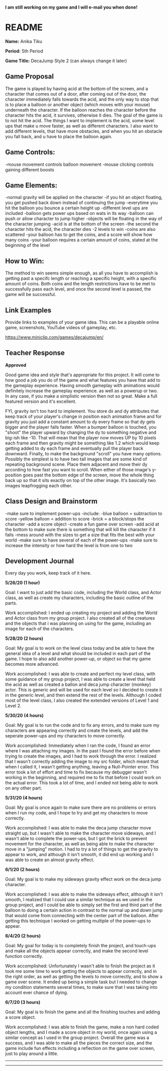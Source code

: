 

**I am still working on my game and I will e-mail you when done!**


# README #

**Name:**	Anika Tiku

**Period:**	5th Period

**Game Title:** DecaJump Style 2 (can always change it later)

## Game Proposal ##

The game is played by having acid at the bottom of the screen, and a character that comes out of a door,
after coming out of the door, the character immediately falls towards the acid, and the only way to stop
that is to place a balloon or another object (which moves with your mouse) underneath the character. If 
the balloon reaches the character before the character hits the acid, it survives, otherwise it dies. The goal
of the game is to not hit the acid. The things I want to implement is the acid, some level ups that make u move
faster, as well as different characters. I also want to add different levels, that have more obstacles, 
and when you hit an obstacle you fall back, and u have to place the balloon again.


## Game Controls: ##

-mouse movement controls balloon movement
-mouse clicking controls gaining different boosts

## Game Elements: ##

-normal gravity will be applied on the character
-if you hit an object floating, you get pushed back down instead of continuing the jump
-everytime you hit the balloon you bounce a certain height up
	-different level ups are included
		-balloon gets power ups based on wats in its way
		-balloon can push or allow character to jump higher 
-objects will be floating in the way of the character jumping
-acid is at the bottom of the screen
	-the second the character hits the acid, the character dies
-2 levels to win
-coins are also scattered
	-your balloon has to get the coins, and a score will show how many coins
	-your balloon requires a certain amount of coins, stated at the beginning of the level


## How to Win: ##

The method to win seems simple enough, as all you have to accomplish is getting past a specifc
length or reaching a specific height, with a specific amount of coins. Both coins and the length
restrictions have to be met to successfully pass each level, and once the second level is passed,
the game will be successful.

## Link Examples ##
Provide links to examples of your game idea.  This can be a playable online game, screenshots, YouTube videos of gameplay, etc.

https://www.miniclip.com/games/decajump/en/

## Teacher Response ##

**Approved**

Good game idea and style that's appropriate for this project.  It will come to how good a job you do of the game and what features
you have that add to the gameplay experience.  Having smooth gameplay with animations would definitely increase the gameplay experience.
as well as a powerup or two. In any case, if you make a simplistic version then not so great.  Make a full featured version and it's excellent.

FYI, gravity isn't too hard to implement.  You store dx and dy attributes that keep track of your player's change in position each animation frame and for gravity you just add a constant amount to dy every frame so that dy gets bigger and the player falls faster.  When a bumper balloon is touched, you "shoot" the player upward by changing the dy to something negative and big-ish like -10.  That will mean that the player now moves UP by 10 pixels each frame and then gravity might be something like 1.2 which would keep getting added to dy each frame and eventually pull the player back downward.  Finally, to make the background "scroll" you have many options.  Possibly the simplest is to have two tall images that are some kind of repeating background scene.  Place them adjacent and move their dy according to how fast you want to scroll.  When either of those image's y-position goes past the bottom edge of the screen, move the whole thing back up so that it sits exactly on top of the other image.  It's basically two images leapfrogging each other.

## Class Design and Brainstorm ##

-make sure to implement power-ups
   -include:
        -blue balloon = subtraction to score
        -yellow balloon = addition to score
	-brick = a block/stops the character
-add a score object
-create a fun game over screen
-add acid at the bottom to make sure there is something that will kill the character if it falls
-mess around with the sizes to get a size that fits the best with your world
-make sure to have several of each of the power-ups
     -make sure to increase the intensity or how hard the level is from one to two

## Development Journal ##

Every day you work, keep track of it here.

**5/26/20 (1 hour)**

Goal:  I want to just add the basic code, including the World class, and Actor class, as well as create my characters, including the basic outline of the parts.

Work accomplished:  I ended up creating my project and adding the World and Actor class from my group project. I also created all of the creatures and the objects that i was planning on using for the game, including an image for each of the characters.

**5/28/20 (2 hours)**

Goal:  My goal is to work on the level class today and be able to have the general idea of a level and what should be included in each part of the game. I hope to also add another power-up, or object so that my game becomes more advanced.

Work accomplished:  I was able to create and perfect my level class, with some guidance of my group project, I was able to create a level that held the acid as well as created a ballon and deca jump character (monkey) actor. This is generic and will be used for each level so I decided to create it in the generic level, and then extend the rest of the levels. Although I coded most of the level class, I also created the extended versions of Level 1 and Level 2.

**5/30/20 (4 hours)**

Goal: My goal is to run the code and to fix any errors, and to make sure my characters are appearing correctly and create the levels, and add the seperate power-ups and my characters to move correctly.

Work accomplished: Immediately when I ran the code, I found an error where I was attaching my images. In the past I found the error before when trying to create the images, and I had to work through the error. I realized that I wasn't correctly adding the image to my src folder, which meant that when I called it, I wasn't getting anything, leaving a Null-Pointer error. This error took a lot of effort and time to fix because my debugger wasn't working in the beginning, and required me to fix that before I could work on the actual error. This took a lot of time, and I ended not being able to work on any other part.

**5/31/20 (4 hours)**

Goal: My goal is once again to make sure there are no problems or errors when I run my code, and I hope to try and get my characters to move correctly.

Work accomplished: I was able to make the deca jump character move straight up, but I wasn't able to make the character move sideways, and I wasn't able to complete the power-ups, but I got the brick to prevent movement for the character, as well as being able to make the character move in a "jumping" motion. I had to try a lot of things to get the gravity to appear to work, and although it isn't smooth, it did end up working and I was able to create an almost gravity effect.

**6/1/20 (2 hours)**

Goal: My goal is to make my sideways gravity effect work on the deca jump character.

Work accomplished: I was able to make the sideways effect, although it isn't smooth, I realized that I could use a similar technique as we used in the group project, and I could be able to simply set the first and third part of the balloon to doing a certain action in contrast to the normal up and down jump that would come from connecting with the center part of the balloon. After getting this technique I worked on getting multiple of the power-ups to appear.

**6/4/20 (2 hours)**

Goal: My goal for today is to completely finish the project, and touch-ups and make all the objects appear correctly, and make the second level function correctly.

Work accomplished: Unfortunately I wasn't able to finish the project as it took me some time to work getting the objects to appear correctly, and in the right order, as well as getting the levels to move correctly, and to show a game over scene. It ended up being a simple task but I needed to change my condition statements several times, to make sure that I was taking into account ever chance of dying.

**6/7/20 (3 hours)**

Goal: My goal is to finish the game and all the finishing touches and adding a score object.

Work accomplished: I was able to finish the game, make a non hard coded object lengths, and I made a score object in my world, once again using a similar concept as I used in the group project. Overall the game was a success, and I was able to make all the pieces the correct size, and the game include fun effects including a reflection on the game over screen, just to play around a little.

***
***
